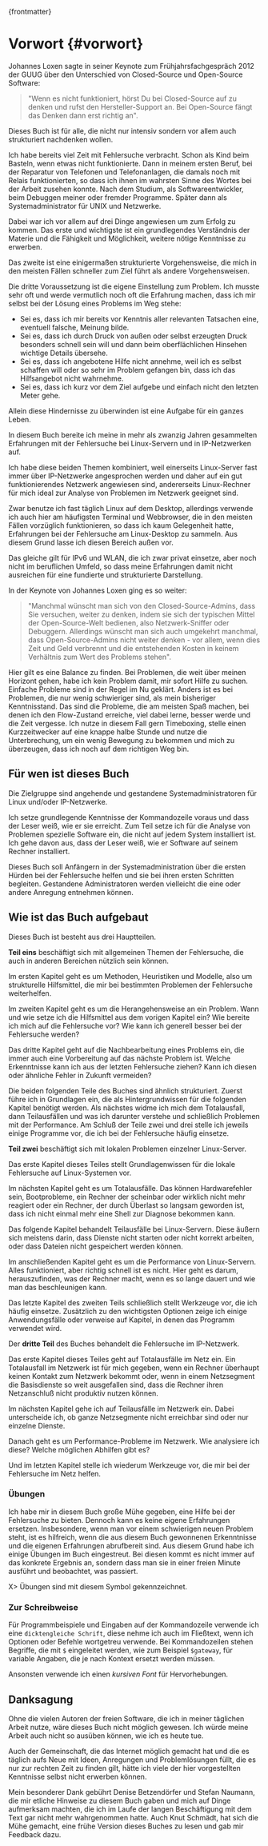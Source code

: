 {frontmatter}

# Vorwort {#vorwort}

Johannes Loxen sagte in seiner Keynote zum Frühjahrsfachgespräch 2012 der GUUG
über den Unterschied von Closed-Source und Open-Source Software:

> "Wenn es nicht funktioniert, hörst Du bei Closed-Source auf zu denken und
> rufst den Hersteller-Support an. Bei Open-Source fängt das Denken dann erst
> richtig an".

Dieses Buch ist für alle, die nicht nur intensiv sondern vor allem auch
strukturiert nachdenken wollen.

Ich habe bereits viel Zeit mit Fehlersuche verbracht.
Schon als Kind beim Basteln, wenn etwas nicht funktionierte.
Dann in meinem ersten Beruf, bei der Reparatur von Telefonen und
Telefonanlagen, die damals noch mit Relais funktionierten, so dass ich ihnen
im wahrsten Sinne des Wortes bei der Arbeit zusehen konnte.
Nach dem Studium, als Softwareentwickler, beim Debuggen meiner oder fremder
Programme.
Später dann als Systemadministrator für UNIX und Netzwerke.

Dabei war ich vor allem auf drei Dinge angewiesen um zum Erfolg zu kommen.
Das erste und wichtigste ist ein grundlegendes Verständnis der
Materie und die Fähigkeit und Möglichkeit, weitere nötige Kenntnisse zu
erwerben.
  
Das zweite ist eine einigermaßen strukturierte Vorgehensweise, die
mich in den meisten Fällen schneller zum Ziel führt als andere
Vorgehensweisen.

Die dritte Voraussetzung ist die eigene Einstellung zum Problem.
Ich musste sehr oft und werde vermutlich noch oft die Erfahrung machen, dass
ich mir selbst bei der Lösung eines Problems im Weg stehe:

*   Sei es, dass ich mir bereits vor Kenntnis aller relevanten Tatsachen
    eine, eventuell falsche, Meinung bilde.
*   Sei es, dass ich durch Druck von außen oder selbst erzeugten Druck
    besonders schnell sein will und dann beim oberflächlichen Hinsehen
    wichtige Details übersehe.
*   Sei es, dass ich angebotene Hilfe nicht annehme, weil ich es selbst
    schaffen will oder so sehr im Problem gefangen bin, dass ich das
    Hilfsangebot nicht wahrnehme.
*   Sei es, dass ich kurz vor dem Ziel aufgebe und einfach nicht den
    letzten Meter gehe.

Allein diese Hindernisse zu überwinden ist eine Aufgabe für ein ganzes Leben.

In diesem Buch bereite ich meine in mehr als zwanzig Jahren gesammelten
Erfahrungen mit der Fehlersuche bei Linux-Servern und in IP-Netzwerken auf.

Ich habe diese beiden Themen kombiniert, weil einerseits Linux-Server fast
immer über IP-Netzwerke angesprochen werden und daher auf ein gut
funktionierendes Netzwerk angewiesen sind, andererseits Linux-Rechner
für mich ideal zur Analyse von Problemen im Netzwerk geeignet sind.

Zwar benutze ich fast täglich Linux auf dem Desktop, allerdings verwende ich
auch hier am häufigsten Terminal und Webbrowser, die in den meisten Fällen
vorzüglich funktionieren, so dass ich kaum Gelegenheit hatte, Erfahrungen bei
der Fehlersuche am Linux-Desktop zu sammeln.
Aus diesem Grund lasse ich diesen Bereich außen vor.

Das gleiche gilt für IPv6 und WLAN, die ich zwar privat einsetze, aber
noch nicht im beruflichen Umfeld, so dass meine Erfahrungen damit nicht
ausreichen für eine fundierte und strukturierte Darstellung.

In der Keynote von Johannes Loxen ging es so weiter:

> "Manchmal wünscht man sich von den Closed-Source-Admins, dass Sie
> versuchen, weiter zu denken, indem sie sich der typischen Mittel der
> Open-Source-Welt bedienen, also Netzwerk-Sniffer oder Debuggern.
> Allerdings wünscht man sich auch umgekehrt manchmal, dass
> Open-Source-Admins nicht weiter denken - vor allem, wenn dies Zeit und
> Geld verbrennt und die entstehenden Kosten in keinem Verhältnis zum Wert
> des Problems stehen".

Hier gilt es eine Balance zu finden.
Bei Problemen, die weit über meinen Horizont gehen, habe ich kein Problem
damit, mir sofort Hilfe zu suchen.
Einfache Probleme sind in der Regel im Nu geklärt.
Anders ist es bei Problemen, die nur wenig schwieriger sind, als mein
bisheriger Kenntnisstand.
Das sind die Probleme, die am meisten Spaß machen, bei denen ich den
Flow-Zustand erreiche, viel dabei lerne, besser werde und die Zeit vergesse.
Ich nutze in diesem Fall gern Timeboxing, stelle einen Kurzzeitwecker auf eine
knappe halbe Stunde und nutze die Unterbrechung, um ein wenig Bewegung zu
bekommen und mich zu überzeugen, dass ich noch auf dem richtigen Weg bin.

## Für wen ist dieses Buch

Die Zielgruppe sind angehende und gestandene Systemadministratoren für
Linux und/oder IP-Netzwerke.

Ich setze grundlegende Kenntnisse der Kommandozeile voraus und dass der Leser
weiß, wie er sie erreicht.
Zum Teil setze ich für die Analyse von Problemen spezielle Software ein, die
nicht auf jedem System installiert ist.
Ich gehe davon aus, dass der Leser weiß, wie er Software auf seinem Rechner
installiert.

Dieses Buch soll Anfängern in der Systemadministration über die ersten Hürden
bei der Fehlersuche helfen und sie bei ihren ersten Schritten begleiten.
Gestandene Administratoren werden vielleicht die eine oder andere Anregung
entnehmen können.

## Wie ist das Buch aufgebaut

Dieses Buch ist besteht aus drei Hauptteilen.

**Teil eins** beschäftigt sich mit allgemeinen Themen der Fehlersuche, die
auch in anderen Bereichen nützlich sein können.

Im ersten Kapitel geht es um Methoden, Heuristiken und Modelle, also um
strukturelle Hilfsmittel, die mir bei bestimmten Problemen der Fehlersuche
weiterhelfen.

Im zweiten Kapitel geht es um die Herangehensweise an ein Problem.
Wann und wie setze ich die Hilfsmittel aus dem vorigen Kapitel ein?
Wie bereite ich mich auf die Fehlersuche vor?
Wie kann ich generell besser bei der Fehlersuche werden?

Das dritte Kapitel geht auf die Nachbearbeitung eines Problems ein, die
immer auch eine Vorbereitung auf das nächste Problem ist.
Welche Erkenntnisse kann ich aus der letzten Fehlersuche ziehen?
Kann ich diesen oder ähnliche Fehler in Zukunft vermeiden?

Die beiden folgenden Teile des Buches sind ähnlich strukturiert.
Zuerst führe ich in Grundlagen ein, die als Hintergrundwissen für die
folgenden Kapitel benötigt werden.
Als nächstes widme ich mich dem Totalausfall, dann Teilausfällen und was ich
darunter verstehe und schließlich Problemen mit der Performance.
Am Schluß der Teile zwei und drei stelle ich jeweils einige Programme vor,
die ich bei der Fehlersuche häufig einsetze.

**Teil zwei** beschäftigt sich mit lokalen Problemen einzelner Linux-Server.

Das erste Kapitel dieses Teiles stellt Grundlagenwissen für die lokale
Fehlersuche auf Linux-Systemen vor.

Im nächsten Kapitel geht es um Totalausfälle.
Das können Hardwarefehler sein, Bootprobleme, ein Rechner der scheinbar oder
wirklich nicht mehr reagiert oder ein Rechner, der durch Überlast so langsam
geworden ist, dass ich nicht einmal mehr eine Shell zur Diagnose bekommen kann.

Das folgende Kapitel behandelt Teilausfälle bei Linux-Servern.
Diese äußern sich meistens darin, dass Dienste nicht starten oder
nicht korrekt arbeiten, oder dass Dateien nicht gespeichert werden können.

Im anschließenden Kapitel geht es um die Performance von Linux-Servern.
Alles funktioniert, aber richtig schnell ist es nicht.
Hier geht es darum, herauszufinden, was der Rechner macht, wenn es so lange
dauert und wie man das beschleunigen kann.

Das letzte Kapitel des zweiten Teils schließlich stellt Werkzeuge
vor, die ich häufig einsetze.
Zusätzlich zu den wichtigsten Optionen zeige ich einige Anwendungsfälle
oder verweise auf Kapitel, in denen das Programm verwendet wird.

Der **dritte Teil** des Buches behandelt die Fehlersuche im IP-Netzwerk.

Das erste Kapitel dieses Teiles geht auf Totalausfälle im Netz ein.
Ein Totalausfall im Netzwerk ist für mich gegeben, wenn ein Rechner überhaupt
keinen Kontakt zum Netzwerk bekommt oder, wenn in einem Netzsegment die
Basisdienste so weit ausgefallen sind, dass die Rechner
ihren Netzanschluß nicht produktiv nutzen können.

Im nächsten Kapitel gehe ich auf Teilausfälle im Netzwerk ein.
Dabei unterscheide ich, ob ganze Netzsegmente nicht erreichbar sind oder
nur einzelne Dienste.

Danach geht es um Performance-Probleme im Netzwerk.
Wie analysiere ich diese?
Welche möglichen Abhilfen gibt es?

Und im letzten Kapitel stelle ich wiederum Werkzeuge vor, die mir bei der
Fehlersuche im Netz helfen.

### Übungen

Ich habe mir in diesem Buch große Mühe gegeben, eine Hilfe bei der Fehlersuche
zu bieten.
Dennoch kann es keine eigene Erfahrungen ersetzen.
Insbesondere, wenn man vor einem schwierigen neuen Problem steht, ist es
hilfreich, wenn die aus diesem Buch gewonnenen Erkenntnisse und die eigenen
Erfahrungen abrufbereit sind.
Aus diesem Grund habe ich einige Übungen im Buch eingestreut.
Bei diesen kommt es nicht immer auf das konkrete Ergebnis an, sondern
dass man sie in einer freien Minute ausführt und beobachtet, was passiert.

X> Übungen sind mit diesem Symbol gekennzeichnet.

### Zur Schreibweise

Für Programmbeispiele und Eingaben auf der Kommandozeile verwende ich eine
`dicktengleiche Schrift`, diese nehme ich auch im Fließtext, wenn ich Optionen
oder Befehle wortgetreu verwende.
Bei Kommandozeilen stehen Begriffe, die mit `$` eingeleitet werden, wie zum
Beispiel `$gateway`, für variable Angaben, die je nach Kontext ersetzt werden
müssen.

Ansonsten verwende ich einen *kursiven Font* für Hervorhebungen.

## Danksagung

Ohne die vielen Autoren der freien Software, die ich in meiner täglichen Arbeit
nutze, wäre dieses Buch nicht möglich gewesen. Ich würde meine Arbeit auch
nicht so ausüben können, wie ich es heute tue.

Auch der Gemeinschaft, die das Internet möglich gemacht hat und die es täglich
aufs Neue mit Ideen, Anregungen und Problemlösungen füllt, die es nur zur
rechten Zeit zu finden gilt, hätte ich viele der hier vorgestellten Kenntnisse
selbst nicht erwerben können.

Mein besonderer Dank gebührt Denise Betzendörfer und Stefan Naumann, die mir
etliche Hinweise zu diesem Buch gaben und mich auf Dinge aufmerksam machten,
die ich im Laufe der langen Beschäftigung mit dem Text gar nicht mehr
wahrgenommen hatte.
Auch Knut Schmädt, hat sich die Mühe gemacht, eine frühe
Version dieses Buches zu lesen und gab mir Feedback dazu.
